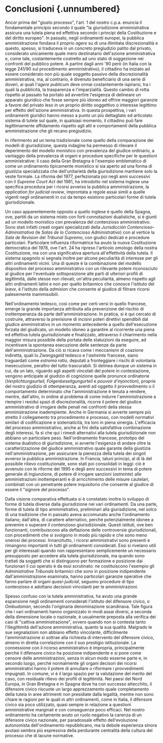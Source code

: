 # Conclusioni {.unnumbered}

Ancor prima del "giusto processo", l'art. 1 del nostro c.p.a. enuncia il fondamentale principio secondo il quale "la giurisdizione amministrativa assicura una tutela piena ed effettiva secondo i principi della Costituzione e del diritto europeo". In passato, negli ordinamenti europei, la pubblica amministrazione fondava il proprio _agere_ su di una illimitata discrezionalità e questo, spesso, si traduceva in un concreto pregiudizio patito dal privato, considerato unicamente quale mero destinatario dell'azione amministrativa e, come tale, costantemente costretto ad uno stato di soggezione nei confronti del pubblico potere. A partire dagli anni '90 però (in Italia con la legge 241/90 sul procedimento amministrativo), il cittadino ha iniziato ad essere  considerato non più quale soggetto passivo della discrezionalità amministrativa, ma, al contrario, è divenuto beneficiario di una serie di doveri, ai quali l'_agere publicum_ deve ormai costantemente ispirarsi, tra i quali la pubblicità, la trasparenza e l'imparzialità. Questo cambio di rotta rispetto al passato ha portato ad avvertire l'esigenza di delineare un apparato giuridico che fosse sempre più idoneo ad offrire maggiori garanzie a favore del privato leso in un proprio diritto soggettivo o interesse legittimo per effetto dell'azione amministrativa. In questa prospettiva, i vari ordinamenti giuridici hanno messo a punto un più dettagliato ed articolato sistema di tutele sul quale, in qualsiasi momento, il cittadino può fare legittimamente affidamento rispetto agli atti e comportamenti della pubblica amministrazione che gli recano pregiudizio.

In riferimento ad un tema tradizionale come quello della comparazione dei modelli di giurisdizione, questa indagine ha permesso di rilevare il deperimento del modello monistico con prevalenza del giudice ordinario, a vantaggio della prevalenza di organi e procedure specifiche per le questioni amministrative: il caso della Gran Bretagna è l'esempio emblematico di come un ordinamento tipicamente monistico si sia aperto ad una forma di giustizia specializzata che dell'unitarietà della giurisdizione mantiene solo la veste formale. La riforma del 1977, perfezionata poi negli anni successivi con il _Supreme Court Act_ del 1981, ha introdotto nel sistema inglese una specifica procedura per i ricorsi avverso la pubblica amministrazione, la _application for judicial review_, improntata a regole assai simili a quelle vigenti negli ordinamenti in cui da tempo esistono particolari forme di tutela giurisdizionale.

Un caso apparentemente opposto a quello inglese è quello della Spagna, ove, partiti da un sistema misto con forti connotazioni dualistiche, si è giunti ad un modello monistico con prevalenza del contenzioso amministrativo. Sono stati infatti creati organi specializzati della _Jurisdicción Contencioso-Administrativa_ (le _Salas de lo Contencioso Administrativo_) con al vertice la _Sala de Revision_ del _Tribunal Supremo_, con giudici dedicati e procedure particolari. Particolare influenza riformatrice ha avuto la nuova Costituzione democratica del 1978, ove l'art. 24 ha ripreso l'articolo omologo della nostra Costituzione, ma con una significativa apertura all'effettività della tutela. Il sistema spagnolo si segnala inoltre per alcune peculiarità di interesse per gli altri ordinamenti vicini. Una di queste è la combinazione del modello dispositivo del processo amministrativo con un rilevante potere riconosciuto al giudice per l'eventuale sottoposizione alle parti di ulteriori profili di legittimità, dalle stesse non rilevati; un'altra peculiarità, almeno rispetto agli altri ordinamenti latini e non per quello britannico che conosce l'istituto del _leave_, è l'istituto della _admision_ che consente al giudice di filtrare ricorsi palesemente inammissibili.

Nell'ordinamento tedesco, così come per certi versi in quello francese, emerge la grande importanza attribuita alla prevenzione del rischio di inottemperanza da parte dell'amministrazione. In pratica, si è qui cercato di costruire, attraverso la previsione di incisivi poteri direttivi spendibili dal giudice amministrativo in un momento antecedente a quello dell'esecuzione forzata del giudicato, un modello idoneo a garantire al ricorrente una piena ed effettiva tutela giurisdizionale e finalizzato, attraverso il chiarimento nella maggior misura possibile della portata delle statuizioni da eseguire, ad incentivare la spontanea esecuzione delle sentenze da parte dell'amministrazione. Da ciò si ricava come i meccanismi di coazione indiretta, quali lo _Zwangsgeld_ tedesco e l'_astreinte_ francese, siano traguardati come _estrema ratio_, deputati a fronteggiare i rischi di volontaria inesecuzione, peraltro del tutto trascurabili. Si delinea dunque un sistema in cui, da un lato, riguardo agli aspetti vincolati del potere in contestazione, vengono anticipate al giudizio di cognizione quelle pronunce ordinatorie (_Verplichtungsurteil, Folgenbeseitgungurteil_ e _pouvoir d'injonction_), proprie del nostro giudizio di ottemperanza, aventi ad oggetto il provvedimento o il comportamento determinato che l'amministrazione è tenuta a rendere, mentre, dall'altro, in ordine al problema di come indurre l'amministrazione a riempire i residui spazi di discrezionalità, ricorre il potere del giudice amministrativo di irrogare delle penali nei confronti della stessa amministrazione inadempiente. Anche in Germania si avverte sempre più stretto il collegamento tra procedimento e processo, con modelli normativi similari di codificazione e sistematicità, tra loro in piena sinergia. L'efficacia del processo amministrativo, anche ai fini della satisfattiva combinazione degli interessi, fa sì che qui i rimedi alternativi alla tutela giurisdizionale non abbiano un particolare peso. Nell'ordinamento francese, prototipo del sistema dualistico di giurisdizione, si avverte l'esigenza di andare oltre la caratterizzazione del giudice amministrativo quale garante della giustizia nell'amministrazione, per assicurare la pienezza della tutela dei singoli avverso la pubblica amministrazione. In Francia, taluni principi, al di là del possibile rilievo costituzionale, sono stati poi consolidati in leggi: ciò è avvenuto con le riforme del 1995 e degli anni successivi in tema di potere generale di ingiunzione, di potere di irrogare sanzioni (_astreinte_) alle amministrazioni inottemperanti e di arricchimento delle misure cautelari, combinati con un penetrante potere inquisitorio che consente al giudice di essere il "signore del processo".

Dalla visione comparativa effettuata si è constatato inoltre lo sviluppo di forme di tutela diverse dalla giurisdizione nei vari ordinamenti. Da una parte, forme di tutela di tipo amministrativo, preliminari alla giurisdizione, nel solco di una tradizione che in passato aveva accomunato anche l'ordinamento italiano; dall'altra, di carattere alternativo, perché potenzialmente idonee a prevenire o superare il contenzioso giurisdizionale. Questi istituti, ove ben funzionanti, contribuiscono alla deflazione delle controversie giurisdizionali, con procedimenti che si svolgono in modo più rapido e che sono meno onerosi dei processi. Innanzitutto, i ricorsi amministrativi sono presenti e rimangono importanti in tutti gli ordinamenti considerati. Essi si rivelano utili per gli interessati quando non rappresentano semplicemente un necessario presupposto per accedere alla tutela giurisdizionale, ma quando sono trattati da soggetti che si distinguono per formazione e posizione dai funzionari il cui operato è da essi scrutinato: ne costituiscono l'esempio gli _Administrative Tribunals_ britannici che sono in posizione indipendente dall'amministrazione esaminata, hanno particolari garanzie operative che fanno parlare di organi _quasi-judicial_, seguono procedure di tipo contenzioso e adottano decisioni vincolanti per le amministrazioni.

Spesso confuso con la tutela amministrativa, ha avuto una grande espansione negli ordinamenti considerati l'istituto del difensore civico, o _Ombudsman_, secondo l'originaria denominazione scandinava. Tale figura che i vari ordinamenti hanno organizzato in modi assai diversi, a seconda della dimensione locale o nazionale, è usualmente preposta alla verifica dei casi di "cattiva amministrazione", ovvero quando non si contesta tanto l'illegittimità dell'azione amministrativa, quanto la sua qualità. Malgrado le sue segnalazioni non abbiano effetto vincolante, difficilmente l'amministrazione si sottrae alla richiesta di intervento del difensore civico, almeno in diretta correlazione con il suo prestigio istituzionale. La connessione con il ricorso amministrativo è impropria, principalmente perché il difensore civico ha posizione indipendente e si pone come censore delle amministrazioni, senza in alcun modo esserne parte e, in secondo luogo, perché normalmente gli organi decisori dei ricorsi amministrativi hanno il potere di annullare o riformare i provvedimenti impugnati. In comune, vi è il largo spazio per la valutazione del merito del caso, con residuale rilievo dei profili di legittimità. Nei paesi del Nord Europa, in Gran Bretagna e in Spagna dove ha con successo attecchito, il difensore civico riscuote un largo apprezzamento quale completamento della tutela in aree altrimenti non presidiate dalla legalità, mentre non sono chiare le ragioni per le quali in altri ordinamenti, come in Italia, il difensore civico sia poco utilizzato, quasi sempre in relazione a questioni amministrative marginali e con conseguenze poco efficaci. Nel nostro ordinamento ha certamente avuto un ruolo negativo la carenza di un difensore civico nazionale, per paradossale effetto dell'evoluzione autonomista dell'ordinamento repubblicano, ma la debole esperienza sinora avutasi sembra più espressiva della perdurante centralità della cultura del processo che di lacune normative.

